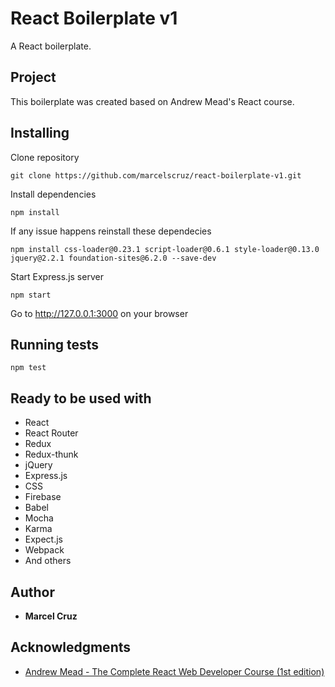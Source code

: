 # React Boilerplate v1

A React boilerplate.

## Project

This boilerplate was created based on Andrew Mead's React course.

## Installing

Clone repository

```
git clone https://github.com/marcelscruz/react-boilerplate-v1.git
```

Install dependencies
```
npm install
```

If any issue happens reinstall these dependecies
```
npm install css-loader@0.23.1 script-loader@0.6.1 style-loader@0.13.0 jquery@2.2.1 foundation-sites@6.2.0 --save-dev
```

Start Express.js server
```
npm start
```

Go to http://127.0.0.1:3000 on your browser

## Running tests

```
npm test
```

## Ready to be used with

* React
* React Router
* Redux
* Redux-thunk
* jQuery
* Express.js
* CSS
* Firebase
* Babel
* Mocha
* Karma
* Expect.js
* Webpack
* And others

## Author

* **Marcel Cruz**

## Acknowledgments

* [Andrew Mead - The Complete React Web Developer Course (1st edition)](https://mead.io/)
